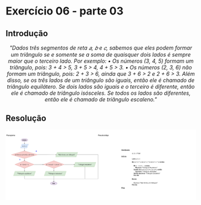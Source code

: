# Exercício 06 - parte 03
  
## Introdução 
<div align="center">

_"Dados três segmentos de reta 𝑎, 𝑏 e 𝑐, sabemos que eles podem formar um triângulo se e somente se a soma de quaisquer dois lados é sempre maior que o terceiro
lado. Por exemplo:
• Os números (3, 4, 5) formam um triângulo, pois:
3 + 4 > 5, 3 + 5 > 4, 4 + 5 > 3.
• Os números (2, 3, 6) não formam um triângulo, pois:
2 + 3 > 6, ainda que 3 + 6 > 2 e 2 + 6 > 3.
Além disso, se os três lados de um triângulo são iguais, então ele é chamado de
triângulo equilátero. Se dois lados são iguais e o terceiro é diferente, então ele é
chamado de triângulo isósceles. Se todos os lados são diferentes, então ele é chamado de triângulo escaleno."_

</div>

## Resolução


<div align="center">

![](../../imagens/3ex-06.png)

</div>
